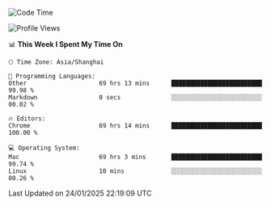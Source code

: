 <!--START_SECTION:waka-->
![Code Time](http://img.shields.io/badge/Code%20Time-3%2C404%20hrs%2054%20mins-blue)

![Profile Views](http://img.shields.io/badge/Profile%20Views-0-blue)

📊 **This Week I Spent My Time On** 

```text
🕑︎ Time Zone: Asia/Shanghai

💬 Programming Languages: 
Other                    69 hrs 13 mins      █████████████████████████   99.98 % 
Markdown                 0 secs              ░░░░░░░░░░░░░░░░░░░░░░░░░   00.02 % 

🔥 Editors: 
Chrome                   69 hrs 14 mins      █████████████████████████   100.00 % 

💻 Operating System: 
Mac                      69 hrs 3 mins       █████████████████████████   99.74 % 
Linux                    10 mins             ░░░░░░░░░░░░░░░░░░░░░░░░░   00.26 % 
```


 Last Updated on 24/01/2025 22:19:09 UTC
<!--END_SECTION:waka-->